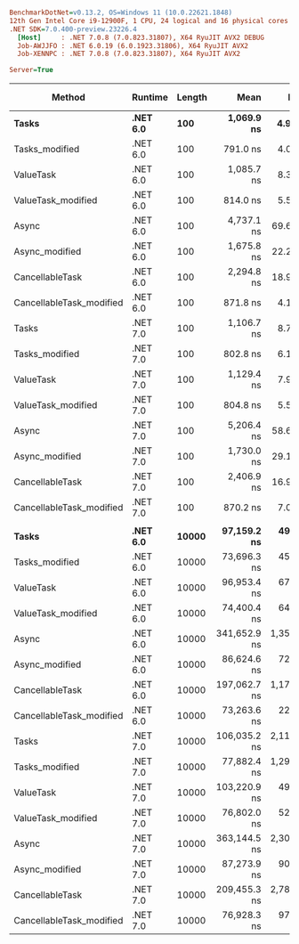 ``` ini

BenchmarkDotNet=v0.13.2, OS=Windows 11 (10.0.22621.1848)
12th Gen Intel Core i9-12900F, 1 CPU, 24 logical and 16 physical cores
.NET SDK=7.0.400-preview.23226.4
  [Host]     : .NET 7.0.8 (7.0.823.31807), X64 RyuJIT AVX2 DEBUG
  Job-AWJJFO : .NET 6.0.19 (6.0.1923.31806), X64 RyuJIT AVX2
  Job-XENNPC : .NET 7.0.8 (7.0.823.31807), X64 RyuJIT AVX2

Server=True  

```
|                   Method |  Runtime | Length |         Mean |       Error |      StdDev | Ratio | RatioSD |   Gen0 |   Gen1 | Allocated | Alloc Ratio |
|------------------------- |--------- |------- |-------------:|------------:|------------:|------:|--------:|-------:|-------:|----------:|------------:|
|                    **Tasks** | **.NET 6.0** |    **100** |   **1,069.9 ns** |     **4.97 ns** |     **4.64 ns** |  **1.00** |    **0.00** | **0.0076** |      **-** |   **3.37 KB** |        **1.00** |
|           Tasks_modified | .NET 6.0 |    100 |     791.0 ns |     4.04 ns |     3.58 ns |  0.74 |    0.01 | 0.0086 |      - |    3.3 KB |        0.98 |
|                ValueTask | .NET 6.0 |    100 |   1,085.7 ns |     8.31 ns |     7.77 ns |  1.01 |    0.01 | 0.0076 |      - |    3.3 KB |        0.98 |
|       ValueTask_modified | .NET 6.0 |    100 |     814.0 ns |     5.56 ns |     4.93 ns |  0.76 |    0.00 | 0.0086 |      - |   3.23 KB |        0.96 |
|                    Async | .NET 6.0 |    100 |   4,737.1 ns |    69.60 ns |    65.10 ns |  4.43 |    0.06 | 0.0305 |      - |   11.2 KB |        3.32 |
|           Async_modified | .NET 6.0 |    100 |   1,675.8 ns |    22.25 ns |    20.82 ns |  1.57 |    0.02 | 0.0095 |      - |   3.88 KB |        1.15 |
|          CancellableTask | .NET 6.0 |    100 |   2,294.8 ns |    18.94 ns |    17.72 ns |  2.14 |    0.02 | 0.0305 |      - |   11.3 KB |        3.36 |
| CancellableTask_modified | .NET 6.0 |    100 |     871.8 ns |     4.14 ns |     3.88 ns |  0.81 |    0.00 | 0.0095 |      - |   3.77 KB |        1.12 |
|                    Tasks | .NET 7.0 |    100 |   1,106.7 ns |     8.76 ns |     8.20 ns |  1.03 |    0.01 | 0.0076 |      - |   3.37 KB |        1.00 |
|           Tasks_modified | .NET 7.0 |    100 |     802.8 ns |     6.16 ns |     5.46 ns |  0.75 |    0.01 | 0.0086 |      - |    3.3 KB |        0.98 |
|                ValueTask | .NET 7.0 |    100 |   1,129.4 ns |     7.90 ns |     6.60 ns |  1.06 |    0.01 | 0.0076 |      - |    3.3 KB |        0.98 |
|       ValueTask_modified | .NET 7.0 |    100 |     804.8 ns |     5.56 ns |     5.20 ns |  0.75 |    0.01 | 0.0086 |      - |   3.23 KB |        0.96 |
|                    Async | .NET 7.0 |    100 |   5,206.4 ns |    58.63 ns |    51.97 ns |  4.87 |    0.04 | 0.0229 |      - |   11.2 KB |        3.33 |
|           Async_modified | .NET 7.0 |    100 |   1,730.0 ns |    29.16 ns |    24.35 ns |  1.62 |    0.02 | 0.0095 |      - |   3.88 KB |        1.15 |
|          CancellableTask | .NET 7.0 |    100 |   2,406.9 ns |    16.95 ns |    15.02 ns |  2.25 |    0.02 | 0.0305 |      - |   11.3 KB |        3.36 |
| CancellableTask_modified | .NET 7.0 |    100 |     870.2 ns |     7.03 ns |     6.57 ns |  0.81 |    0.01 | 0.0095 |      - |   3.77 KB |        1.12 |
|                          |          |        |              |             |             |       |         |        |        |           |             |
|                    **Tasks** | **.NET 6.0** |  **10000** |  **97,159.2 ns** |   **491.00 ns** |   **459.28 ns** |  **1.00** |    **0.00** | **0.7324** | **0.2441** | **312.74 KB** |        **1.00** |
|           Tasks_modified | .NET 6.0 |  10000 |  73,696.3 ns |   454.94 ns |   379.90 ns |  0.76 |    0.00 | 0.8545 | 0.2441 | 312.68 KB |        1.00 |
|                ValueTask | .NET 6.0 |  10000 |  96,953.4 ns |   673.14 ns |   629.65 ns |  1.00 |    0.01 | 0.8545 | 0.1221 | 312.67 KB |        1.00 |
|       ValueTask_modified | .NET 6.0 |  10000 |  74,400.4 ns |   646.36 ns |   572.98 ns |  0.77 |    0.00 | 0.8545 | 0.2441 | 312.61 KB |        1.00 |
|                    Async | .NET 6.0 |  10000 | 341,652.9 ns | 1,353.51 ns | 1,266.07 ns |  3.52 |    0.02 | 2.4414 | 0.9766 |  944.8 KB |        3.02 |
|           Async_modified | .NET 6.0 |  10000 |  86,624.6 ns |   720.14 ns |   638.38 ns |  0.89 |    0.01 | 0.7324 | 0.1221 | 313.32 KB |        1.00 |
|          CancellableTask | .NET 6.0 |  10000 | 197,062.7 ns | 1,171.97 ns | 1,096.26 ns |  2.03 |    0.02 | 2.4414 | 0.9766 | 939.43 KB |        3.00 |
| CancellableTask_modified | .NET 6.0 |  10000 |  73,263.6 ns |   227.25 ns |   189.77 ns |  0.75 |    0.00 | 0.8545 | 0.2441 | 313.14 KB |        1.00 |
|                    Tasks | .NET 7.0 |  10000 | 106,035.2 ns | 2,114.07 ns | 3,970.73 ns |  1.07 |    0.04 | 0.8545 | 0.2441 | 312.74 KB |        1.00 |
|           Tasks_modified | .NET 7.0 |  10000 |  77,882.4 ns | 1,296.08 ns | 1,212.36 ns |  0.80 |    0.01 | 0.8545 | 0.2441 | 312.68 KB |        1.00 |
|                ValueTask | .NET 7.0 |  10000 | 103,220.9 ns |   495.50 ns |   439.25 ns |  1.06 |    0.01 | 0.8545 | 0.1221 | 312.67 KB |        1.00 |
|       ValueTask_modified | .NET 7.0 |  10000 |  76,802.0 ns |   529.75 ns |   469.61 ns |  0.79 |    0.01 | 0.8545 | 0.2441 | 312.61 KB |        1.00 |
|                    Async | .NET 7.0 |  10000 | 363,144.5 ns | 2,303.13 ns | 2,041.67 ns |  3.74 |    0.03 | 2.4414 | 0.4883 |  944.8 KB |        3.02 |
|           Async_modified | .NET 7.0 |  10000 |  87,273.9 ns |   906.18 ns |   847.64 ns |  0.90 |    0.01 | 0.7324 | 0.1221 | 313.32 KB |        1.00 |
|          CancellableTask | .NET 7.0 |  10000 | 209,455.3 ns | 2,789.96 ns | 2,609.73 ns |  2.16 |    0.03 | 2.4414 | 0.9766 | 939.43 KB |        3.00 |
| CancellableTask_modified | .NET 7.0 |  10000 |  76,928.3 ns |   976.22 ns |   913.16 ns |  0.79 |    0.01 | 0.8545 | 0.2441 | 313.14 KB |        1.00 |
